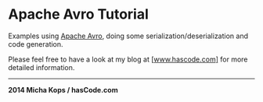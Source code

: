 # Apache Avro Tutorial

Examples using [Apache Avro], doing some serialization/deserialization and code generation.

Please feel free to have a look at my blog at [www.hascode.com] for more detailed information.

----

**2014 Micha Kops / hasCode.com**

   [Apache Avro]:http://avro.apache.org/
   [www.hascode.com]:http://www.hascode.com